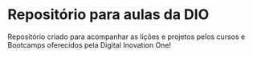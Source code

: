 # Repositório para aulas da DIO 

Repositório criado para acompanhar as lições e projetos pelos cursos e Bootcamps oferecidos pela Digital Inovation One!

